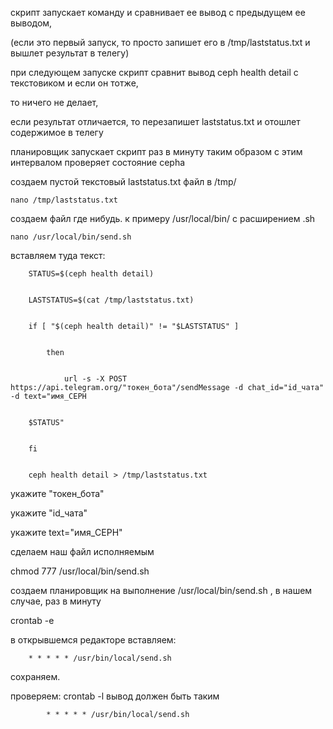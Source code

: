 скрипт запускает команду  и сравнивает ее вывод с предыдущем ее выводом,


(если это первый запуск, то просто запишет его в /tmp/laststatus.txt и вышлет результат в телегу)


при следующем запуске скрипт сравнит вывод ceph health detail с текстовиком и если он тотже, 


то ничего не делает,


если результат отличается, то перезапишет laststatus.txt и отошлет содержимое в телегу﻿


планировщик запускает скрипт раз в минуту таким образом с этим интервалом проверяет состояние cepha

 

создаем пустой текстовый  laststatus.txt файл в /tmp/
 
   
    nano /tmp/laststatus.txt


 создаем файл где нибудь. к примеру /usr/local/bin/ с расширением .sh

    
    nano /usr/local/bin/send.sh


 вставляем туда текст: 


		STATUS=$(ceph health detail)


		LASTSTATUS=$(cat /tmp/laststatus.txt)


		if [ "$(ceph health detail)" != "$LASTSTATUS" ]


			then


				url -s -X POST https://api.telegram.org/"токен_бота"/sendMessage -d chat_id="id_чата" -d text="имя_CEPH 


		$STATUS"


		fi


		ceph health detail > /tmp/laststatus.txt


 
 
 укажите "токен_бота"


 укажите  "id_чата"


 укажите  text="имя_CEPH"


 cделаем наш файл исполняемым
    
 chmod 777 /usr/local/bin/send.sh


 создаем планировщик на выполнение /usr/local/bin/send.sh , в нашем случае, раз в минуту

 crontab -e


 в открывшемся редакторе вставляем:


		* * * * * /usr/bin/local/send.sh


сохраняем.


проверяем:
    crontab -l
		вывод должен быть таким

   			* * * * * /usr/bin/local/send.sh

